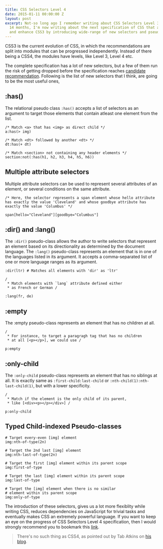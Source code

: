 ```yaml
---
title: CSS Selectors Level 4
date: 2015-01-11 00:00:00 Z
layout: post
excerpt: Not-so long ago I remember writing about CSS Selectors Level 3. Fast-forward
  14 months, I'm now writing about the next specification of CSS that aims to improve
  and enhance CSS3 by introducing wide-range of new selectors and pseudo-classes.
---
```


CSS3 is the current evolution of CSS, in which the recommendations are split into modules that 
can be progressed independently. Instead of there being a CSS4, the modules have levels, like Level 3, Level 4 etc.

The complete specification has a lot of new selectors, but a few of them run the risk of getting dropped before the 
specification reaches [candidate recommendation](http://stackoverflow.com/questions/2864202/difference-between-the-proposed-recommendation-and-the-candidate-recommendati). 
Following is the list of new selectors that I think, are going to be the most useful ones,

## :has()

The relational pseudo class `:has()` accepts a list of selectors as an argument to target those elements that contain 
atleast one element from the list.

```
/* Match <a> that has <img> as direct child */
a:has(> img)

/* Match <dt> followed by another <dt> */
dt:has(+ dt)

/* Match <section> not containing any header elements */
section:not(:has(h1, h2, h3, h4, h5, h6))
```  
 
## Multiple attribute selectors

Multiple attribute selectors can be used to represent several attributes of an element, or several conditions on the same attribute. 

```
/* Here, the selector represents a span element whose hello attribute 
has exactly the value 'Cleveland' and whose goodbye attribute has 
exactly the value 'Columbus' */

span[hello="Cleveland"][goodbye="Columbus"]
``` 

## :dir() and :lang()

The `:dir()` pseudo-class allows the author to write selectors that represent an element based on its 
directionality as determined by the document language. The `:lang()` pseudo-class represents an element 
that is in one of the languages listed in its argument. It accepts a comma-separated list of one or more 
language ranges as its argument.

```
:dir(ltr) # Matches all elements with 'dir' as 'ltr'

/
 * Match elements with `lang` attribute defined either 
 * as French or German /

:lang(fr, de) 
``` 

## :empty

The :empty pseudo-class represents an element that has no children at all.

```
/
 * For instance, to target a paragragh tag that has no children 
 * at all [<p></p>], we could use /

p:empty
``` 

## :only-child

The `:only-child` pseudo-class represents an element that has no siblings at all. It is exactly same as 
`:first-child:last-child` or `:nth-child(1):nth-last-child(1)`, but with a lower specificity.

```
/ 
 * Match if the element is the only child of its parent, 
 * like [<div><p></p></div>] /

p:only-child
``` 

## Typed Child-indexed Pseudo-classes

```
# Target every-even [img] element
img:nth-of-type(2n) 

# Target the 2nd last [img] element
img:nth-last-of-type(2n)

# Target the first [img] element within its parent scope
img:first-of-type

# Target the last [img] element within its parent scope
img:last-of-type

# Target the [img] element when there is no similar 
# element within its parent scope
img:only-of-type
```

The introduction of these selectors, gives us a lot more flexiblity while writing CSS, reduces dependencies 
on JavaScript for trivial tasks and eventually makes CSS an extremely powerful language. If you want to keep an 
eye on the progress of CSS Selectors Level 4 specification, then I would strongly recommend you to bookmark this [link](http://dev.w3.org/csswg/selectors-4/).

> There's no such thing as CSS4, as pointed out by Tab Atkins on [his blog](http://www.xanthir.com/b4Ko0).